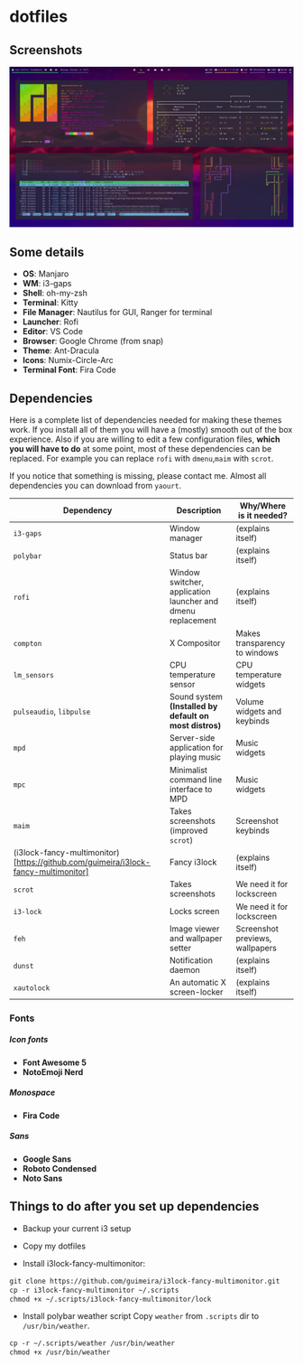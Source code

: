 # dotfiles
## Screenshots
![](./screenshot.png)

## Some details
+ **OS**: Manjaro
+ **WM**: i3-gaps
+ **Shell**: oh-my-zsh
+ **Terminal**: Kitty
+ **File Manager**: Nautilus for GUI, Ranger for terminal
+ **Launcher**: Rofi
+ **Editor**: VS Code
+ **Browser**: Google Chrome (from snap)
+ **Theme**: Ant-Dracula
+ **Icons**: Numix-Circle-Arc
+ **Terminal Font**: Fira Code

## Dependencies
Here is a complete list of dependencies needed for making these themes work.
If you install all of them you will have a (mostly) smooth out of the box experience.
Also if you are willing to edit a few configuration files, **which you will have to do** at some point, most of these dependencies can be replaced. For example you can replace `rofi` with `dmenu`,`maim` with `scrot`.

If you notice that something is missing, please contact me.
Almost all dependencies you can download from `yaourt`.

| Dependency | Description | Why/Where is it needed? |
| --- | --- | --- |
| `i3-gaps` | Window manager | (explains itself) |
| `polybar` | Status bar | (explains itself) |
| `rofi` | Window switcher, application launcher and dmenu replacement | (explains itself) |
| `compton` | X Compositor | Makes transparency to windows |
| `lm_sensors` | CPU temperature sensor | CPU temperature widgets |
| `pulseaudio`, `libpulse` | Sound system **(Installed by default on most distros)** | Volume widgets and keybinds |
| `mpd` | Server-side application for playing music | Music widgets |
| `mpc` | Minimalist command line interface to MPD | Music widgets |
| `maim` | Takes screenshots (improved `scrot`) | Screenshot keybinds |
| (i3lock-fancy-multimonitor)[https://github.com/guimeira/i3lock-fancy-multimonitor] | Fancy i3lock | (explains itself) |
| `scrot` | Takes screenshots | We need it for lockscreen |
| `i3-lock` | Locks screen | We need it for lockscreen |
| `feh` | Image viewer and wallpaper setter | Screenshot previews, wallpapers |
| `dunst` | Notification daemon | (explains itself) |
| `xautolock` | An automatic X screen-locker | (explains itself) |

### Fonts
##### Icon fonts
+ **Font Awesome 5**
+ **NotoEmoji Nerd**
##### Monospace
+ **Fira Code**
##### Sans
+ **Google Sans**
+ **Roboto Condensed**
+ **Noto Sans**

## Things to do after you set up dependencies

+ Backup your current i3 setup
+ Copy my dotfiles

+ Install i3lock-fancy-multimonitor:
```
git clone https://github.com/guimeira/i3lock-fancy-multimonitor.git
cp -r i3lock-fancy-multimonitor ~/.scripts
chmod +x ~/.scripts/i3lock-fancy-multimonitor/lock
```

+ Install polybar weather script
Copy `weather` from `.scripts` dir to `/usr/bin/weather`.

```
cp -r ~/.scripts/weather /usr/bin/weather
chmod +x /usr/bin/weather
```